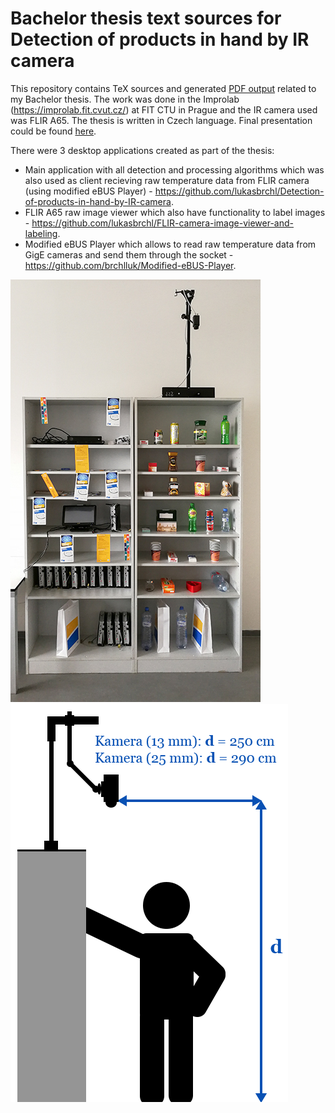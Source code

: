 # Bachelor thesis text sources for Detection of products in hand by IR camera

This repository contains TeX sources and generated [PDF output](thesis.pdf) related to my Bachelor thesis. The work was done in the Improlab (https://improlab.fit.cvut.cz/) at FIT CTU in Prague and the IR camera used was FLIR A65. The thesis is written in Czech language. Final presentation could be found [here](presentation.pdf). 

There were 3 desktop applications created as part of the thesis:
* Main application with all detection and processing algorithms which was also used as client recieving raw temperature data from FLIR camera (using modified eBUS Player) - https://github.com/lukasbrchl/Detection-of-products-in-hand-by-IR-camera.
* FLIR A65 raw image viewer which also have functionality to label images - https://github.com/lukasbrchl/FLIR-camera-image-viewer-and-labeling.
* Modified eBUS Player which allows to read raw temperature data from GigE cameras and send them through the socket - https://github.com/brchlluk/Modified-eBUS-Player.

![shelf setup image](images/shelf_setup.jpg) ![camera setup scheme](images/camera_setup_scheme.png) 

